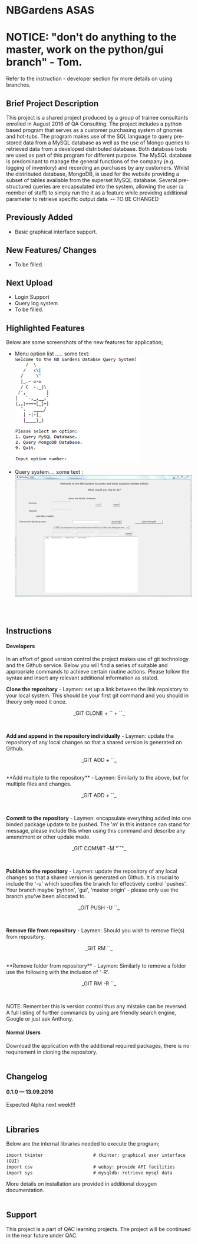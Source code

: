 # NBGardens ASAS

# NOTICE: "don't do anything to the master, work on the python/gui branch" - Tom.
Refer to the instruction - developer section for more details on using branches.

## Brief Project Description
This project is a shared project produced by a group of trainee consultants enrolled in August 2016 of QA Consulting. The project includes a python based program that serves as a customer purchasing system of gnomes and hot-tubs. The program makes use of the SQL language to query pre-stored data from a MySQL database as well as the use of Mongo queries to retrieved data from a developed distributed database. Both database tools are used as part of this program for different purpose. The MySQL database is predominant to manage the general functions of the company (e.g. logging of inventory) and recording an purchases by any customers. Whilst the distributed database, MongoDB, is used for the website providing a subset of tables available from the superset MySQL database. Several pre-structured queries are encapsulated into the system, allowing the user (a member of staff) to simply run the it as a feature while providing additional parameter to retrieve specific output data. -- TO BE CHANGED


## Previously Added
* Basic graphical interface support.


## New Features/ Changes
* To be filled.


## Next Upload
* Login Support
* Query log system
* To be filled.


## Highlighted Features
Below are some screenshots of the new features for application;

<ul>
    <li>
        <div>Menu option list ..... some text:<br /> </div>
        <div><img src="https://raw.githubusercontent.com/t87912/NBGardens/master/qaShared-Python-Friday/img/nbgardensTUI.PNG" /></div>
    </li>
    <br />
    <li>
        <div>Query system.... some text :</div>
        <div><img src="https://raw.githubusercontent.com/t87912/NBGardens/master/qaShared-Python-Friday/img/nbscreenshot.PNG" /></div>
    </li>
    <!-- <br /> -->
    <!-- <li>
        <div>Modified API facility with additional statistical information for ease of comparison (e.g. mean and median density, precision, recall, f-measure, accuracy and error):</div>
        <div><img src="https://raw.githubusercontent.com/ameenhaq/VernacularPlaceNameFinder-Project/master/img/2.png" /></div>
    </li>
    <br />
    <li>
        <div>Webpage that visualizes the concave (blue = Comparison data, red = system/ social media data) and convex hull (purple = Comparison data, orange = system/ social media data). This example shows the concave and convex hull polygon of Canton:</div>
        <div><img src="https://raw.githubusercontent.com/ameenhaq/VernacularPlaceNameFinder-Project/master/img/3.png" /></div>
    </li> -->
</ul>
<br /><br />

## Instructions
#### Developers
In an effort of good version control the project makes use of git technology and the Github service. Below you will find a series of suitable and appropriate commands to achieve certain routine actions. Please follow the syntax and insert any relevant additional information as stated. <br />

**Clone the repository** - Laymen: set up a link between the link repoistory to your local system. This should be your first git command and you should in theory only need it once.
<p align="center">
    _GIT CLONE + `<REPO>` + `<SAVE DIRECTORY>`_
</p> <br />


**Add and append in the repository individually** - Laymen: update the repository of any local changes so that a shared version is generated on Github.
<p align="center">
    _GIT ADD + `<FILE NAME>`_
</p> <br />
**Add multiple to the repository** - Laymen: Similarly to the above, but for multiple files and changes.
<p align="center">
    _GIT ADD + `<FILE NAME>`_
</p> <br />


**Commit to the repository** - Laymen: encapsulate everything added into one binded package update to be pushed. The 'm' in this instance can stand for message, please include this when using this command and describe any amendment or other update made.
<p align="center">
    _GIT COMMIT -M "`<SOME TEXT>`"_
</p> <br />


**Publish to the repository** - Laymen: update the repository of any local changes so that a shared version is generated on Github. It is crucial to include the '-u' which specifies the branch for effectively control 'pushes'. Your branch maybe 'python', 'gui', 'master origin' - please only use the branch you've been allocated to.
<p align="center">
    _GIT PUSH -U `<BRANCH NAME>`_
</p> <br />


**Remove file from repository** - Laymen: Should you wish to remove file(s) from repository.
<p align="center">
    _GIT RM `<FILE NAME>`_
</p> <br />
**Remove folder from repository** - Laymen: Similarly to remove a folder use the following with the inclusion of '-R'.
<p align="center">
    _GIT RM -R `<FOLDER NAME>`_
</p> <br />

NOTE: Remember this is version control thus any mistake can be reversed. A full listing of further commands by using are friendly search engine, Google or just ask Anthony.<br />

#### Normal Users
Download the application with the additional required packages, there is no requirement in cloning the repository. <br /><br />



## Changelog
<!-- ### 0.3.0 — 01.05.2015
Included code for additional features suggest by Chris Jones - changing system parameter and improving query terms recognition.
### 0.2.2 — 01.05.2015
Resolved Edinburgh City Council dataset option issue.
### 0.2.1 — 01.05.2015
Fixed Website UI issues (i.e. some stat features not showing)
### 0.2.0 — 01.04.2016
Implemented concave hull for creating a polygon of system and gold-standard data - replacing convex hull. -->
#### 0.1.0 — 13.09.2016
Expected Alpha next week!!!  <br /><br />


## Libraries
Below are the internal libraries needed to execute the program; <br />
```
import tkinter	                 # tkinter: graphical user interface (GUI)
import csv                       # webpy: provide API facilities
import sys                       # mysqldb: retrieve mysql data
```
More details on installation are provided in additional doxygen documentation. <br /><br />


## Support
This project is a part of QAC learning projects. The project will be continued in the near future under QAC.
